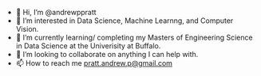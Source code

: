 - 👋 Hi, I’m @andrewppratt
- 👀 I’m interested in Data Science, Machine Learnng, and Computer Vision.
- 🌱 I’m currently learning/ completing my Masters of Engineering Science in Data Science at the Univerisity at Buffalo.
- 💞️ I’m looking to collaborate on anything I can help with.
- 📫 How to reach me pratt.andrew.p@gmail.com

<!---
andrewppratt/andrewppratt is a ✨ special ✨ repository because its `README.md` (this file) appears on your GitHub profile.
You can click the Preview link to take a look at your changes.
--->
